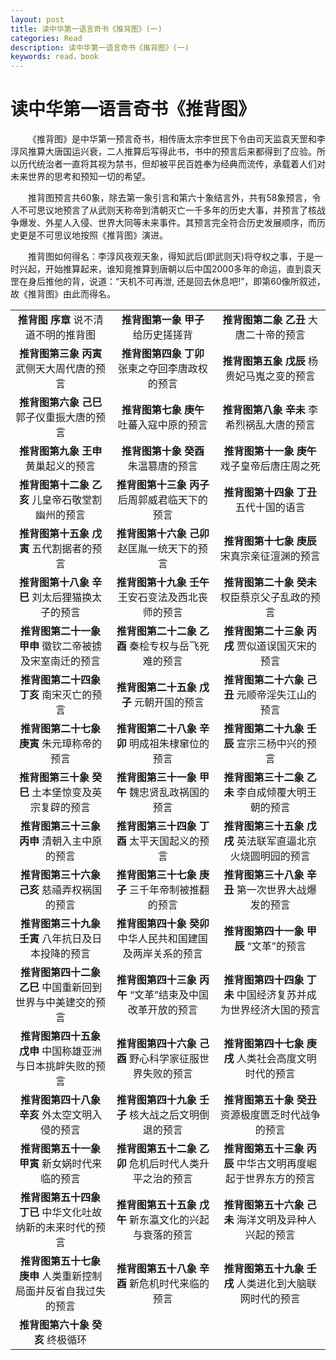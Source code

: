 ```yaml
---
layout: post
title: 读中华第一语言奇书《推背图》(一)
categories: Read
description: 读中华第一语言奇书《推背图》(一)
keywords: read，book
---
```


# 读中华第一语言奇书《推背图》

&emsp;&emsp;《推背图》是中华第一预言奇书，相传唐太宗李世民下令由司天监袁天罡和李淳风推算大唐国运兴衰，二人推算后写得此书，书中的预言后来都得到了应验。所以历代统治者一直将其视为禁书，但却被平民百姓奉为经典而流传，承载着人们对未来世界的思考和预知一切的希望。

&emsp;&emsp;推背图预言共60象，除去第一象引言和第六十象结言外，共有58象预言，令人不可思议地预言了从武则天称帝到清朝灭亡一千多年的历史大事，并预言了核战争爆发、外星人入侵、世界大同等未来事件。其预言完全符合历史发展顺序，而历史更是不可思议地按照《推背图》演进。

&emsp;&emsp;推背图如何得名：李淳风夜观天象，得知武后(即武则天)将夺权之事，于是一时兴起，开始推算起来，谁知竟推算到唐朝以后中国2000多年的命运，直到袁天罡在身后推他的背，说道：“天机不可再泄, 还是回去休息吧!”，即第60像所叙述，故《推背图》由此而得名。

|                                  |                                  |                                  |                               
|:-------------------------------:|:-------------------------------:|:-------------------------------:|
|**推背图  序章**        说不清道不明的推背图 |**推背图第一象  甲子**       给历史搓搓背|**推背图第二象  乙丑**       大唐二十帝的预言|
|**推背图第三象  丙寅**    武侧天大周代唐的预言|**推背图第四象 丁卯**  张柬之夺回李唐政权的预言 |**推背图第五象  戊辰**      杨贵妃马嵬之变的预言|
|**推背图第六象 己巳** 郭子仪重振大唐的预言|**推背图第七象 庚午**  吐蕃入寇中原的预言|**推背图第八象 辛未**  李希烈祸乱大唐的预言 |
|**推背图第九象 王申** 黄巢起义的预言|**推背图第十象 癸酉** 朱温篡唐的预言|**推背图第十一象  庚午**  戏子皇帝后唐庄周之死| 
|**推背图第十二象 乙亥** 儿皇帝石敬堂割幽州的预言|**推背图第十三象 丙子** 后周郭威君临天下的预言|**推背图第十四象  丁丑**  五代十国的语言| 
|**推背图第十五象 戊寅** 五代割据者的预言|**推背图第十六象 己卯** 赵匡胤一统天下的预言|**推背图第十七象 庚辰**  宋真宗亲征澶渊的预言|
|**推背图第十八象 辛巳** 刘太后狸猫换太子的预言|**推背图第十九象 壬午** 王安石变法及西北丧师的预言|**推背图第二十象 癸未**  权臣蔡京父子乱政的预言|
|**推背图第二十一象 甲申** 徽钦二帝被掳及宋室南迁的预言|**推背图第二十二象 乙酉** 秦桧专权与岳飞死难的预言|**推背图第二十三象 丙戌**  贾似道误国灭宋的预言|
|**推背图第二十四象 丁亥** 南宋灭亡的预言|**推背图第二十五象 戊子** 元朝开国的预言|**推背图第二十六象 己丑**  元顺帝淫失江山的预言|
|**推背图第二十七象 庚寅** 朱元璋称帝的预言|**推背图第二十八象 辛卯** 明成祖朱棣窜位的预言|**推背图第二十九象 壬辰**  宣宗三杨中兴的预言|
|**推背图第三十象 癸巳** 土本堡惊变及英宗复辟的预言|**推背图第三十一象 甲午** 魏忠贤乱政祸国的预言|**推背图第三十二象 乙未**  李自成倾覆大明王朝的预言|
|**推背图第三十三象 丙申** 清朝入主中原的预言|**推背图第三十四象 丁酉** 太平天国起义的预言|**推背图第三十五象 戊戌**  英法联军直逼北京火烧圆明园的预言|
|**推背图第三十六象 己亥** 慈禧弄权祸国的预言|**推背图第三十七象 庚子** 三千年帝制被推翻的预言|**推背图第三十八象 辛丑**  第一次世界大战爆发的预言|
|**推背图第三十九象 壬寅** 八年抗日及日本投降的预言|**推背图第四十象 癸卯** 中华人民共和国建国及两岸关系的预言|**推背图第四十一象 甲辰**  “文革”的预言|
|**推背图第四十二象 乙巳** 中国重新回到世界与中美建交的预言|**推背图第四十三象 丙午** “文革”结束及中国改革开放的预言|**推背图第四十四象 丁未**  中国经济复苏并成为世界经济大国的预言|
|**推背图第四十五象 戊申** 中国称雄亚洲与日本挑衅失败的预言|**推背图第四十六象 己酉** 野心科学家征服世界失败的预言|**推背图第四十七象 庚戌**  人类社会高度文明时代的预言|
|**推背图第四十八象 辛亥** 外太空文明入侵的预言|**推背图第四十九象 壬子** 核大战之后文明倒退的预言|**推背图第五十象 癸丑**  资源极度匮乏时代战争的预言|
|**推背图第五十一象 甲寅** 新女娲时代来临的预言|**推背图第五十二象 乙卯** 危机后时代人类升平之治的预言|**推背图第五十三象 丙辰**  中华古文明再度崛起于世界东方的预言|
|**推背图第五十四象 丁已** 中华文化吐故纳新的未来时代的预言|**推背图第五十五象 戊午** 新东瀛文化的兴起与衰落的预言|**推背图第五十六象 己未**  海洋文明及异种人兴起的预言|
|**推背图第五十七象 庚申** 人类重新控制局面并反省自我过失的预言|**推背图第五十八象 辛酉** 新危机时代来临的预言|**推背图第五十九象 壬戌**  人类进化到大脑联网时代的预言|
|**推背图第六十象 癸亥** 终极循环|                 |                   |

